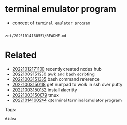 # terminal emulator program

- concept of `terminal emulator program`

```
```

` zet/20221014160551/README.md `

# Related

- [20221012171100](/zet/20221012171100/README.md) recently created nodes hub
- [20221003151350](/zet/20221003151350/README.md) awk and bash scripting
- [20221003151335](/zet/20221003151335/README.md) bash command reference
- [20221003150118](/zet/20221003150118/README.md) get numpad to work in ssh over putty
- [20221003150182](/zet/20221003150182/README.md) install alacritty 
- [20221003150079](/zet/20221003150079/README.md) tmux
- [20221014160244](/zet/20221014160244/README.md) qterminal terminal emulator program

Tags:

    #idea
